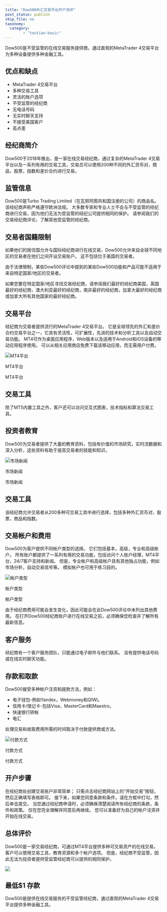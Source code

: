 ```yaml
---
title: "Dow500外汇交易平台开户测评"
post_status: publish
skip_file: no
taxonomy:
  category:
        - "toutiao-basic"
---
```


Dow500是不受监管的在线交易服务提供商，通过直观的MetaTrader 4交易平台为多种设备提供多种金融工具。

## 优点和缺点

- MetaTrader 4交易平台
- 多种交易工具
- 灵活的账户选项
- 不受监管的经纪商
- 无电话号码
- 无实时聊天支持
- 不接受美国客户
- 高点差

## 经纪商简介

Dow500于2018年推出，是一家在线交易经纪商，通过复杂的MetaTrader 4交易平台以及一系列有用的交易工具，交易员可以使用200种不同的外汇货币对，商品，股票，指数和差价合约进行交易。

## 监管信息

Dow500是Turbo Trading Limited（在瓦努阿图共和国注册的公司）的商品名。 该经纪商声称严格遵守欧洲法规。 大多数专家和专业人士不会与不受监管的经纪商进行交易，因为他们无法为受监管的经纪公司提供相同的保护。 请参阅我们的交易经纪商评论，了解其他受监管的经纪商。

## 交易者国籍限制

如果他们的居住国允许与国际经纪商进行在线交易，Dow500允许来自全球不同地区的交易者在他们之间开设交易账户。 这不包括位于美国的交易者。

由于法律限制，某些Dow500评论中提到的某些Dow500功能和产品可能不适用于来自特定国家/地区的交易者。

如果您要在特定国家/地区寻找交易经纪商，请参阅我们最好的经纪商美国，英国最好的经纪商，澳大利亚最好的经纪商，南非最好的经纪商，加拿大最好的经纪商或加拿大所有其他国家的最好经纪商。

## 交易平台

经纪商为交易者提供流行的MetaTrader 4交易平台。 它是全球领先的外汇和差价合约交易平台之一，它具有灵活性，可扩展性，先进的技术和分析工具以及自动交易功能。 MT4可作为桌面应用程序，Web版本以及适用于Android和iOS设备的移动应用程序使用。 可以从相关应用商店免费下载该移动应用，而无需用户付费。

![MT4平台](https://cdn.fendou.la/funstoutiao/2020/11/Dow500-Review-MT4-Platform-1024x441.jpg "MT4平台")

MT4平台

MT4平台

## 交易工具

除了MT5内置工具之外，客户还可以访问交互式图表，技术指标和算法交易工具。

## 投资者教育

Dow500为交易者提供了大量的教育资料，包括有价值的市场研究，实时流数据和深入分析，这些资料有助于提高交易者的技能和知识。

![市场新闻](https://cdn.fendou.la/funstoutiao/2020/11/Dow500-Review-Market-News.png "市场新闻")

市场新闻

市场新闻

## 交易工具

该经纪商允许交易者从200多种可交易工具中进行选择，包括多种外汇货币对，股票，商品和指数。

## 交易帐户和费用

Dow500为客户提供不同帐户类型的选择。 它们包括基本，高级，专业和高级帐户。 所有账户都提供了一系列有用的交易功能，包括访问个人账户经理，MT4平台，24/7客户支持和新闻。 但是，专业帐户和高级帐户具有其他独占功能，例如市场分析，自动交易信号等。 模拟帐户也可用于练习目的。

![帐户类型](https://cdn.fendou.la/funstoutiao/2020/11/Dow500-Review-Account-Types.png "帐户类型")

帐户类型

帐户类型

由于经纪商费用可能会发生变化，因此可能会在此Dow500评论中未列出其他费用。 在打开Dow500经纪商账户进行在线交易之前，必须确保您检查并了解所有最新信息。

## 客户服务

经纪商有一个客户服务团队，只能通过电子邮件与他们联系。 没有提供电话号码或在线实时聊天功能。

## 存款和取款

Dow500接受多种帐户注资和提款方法，例如：

- 电子钱包-例如Yandex，Webmoney和QIWI。
- 信用卡/借记卡-包括Visa，MasterCard和Maestro。
- 快速银行转帐
- 电汇

处理交易和收取费用所需的时间取决于付款提供商或方法。

![付款方式](https://cdn.fendou.la/funstoutiao/2020/11/Dow500-Review-Payment-Methods.png "付款方式")

付款方式

付款方式

## 开户步骤

在经纪商处创建交易账户非常简单； 只需点击经纪商网站上的“开始交易”按钮，然后正确填写表格即可。 接下来，如果您同意条款和条件，请在方框中打勾，然后单击提交。 当您通过经纪商申请时，必须确保清楚阅读所有经纪商的条款，条件和政策。 仅在您完全理解并同意后再继续。 您可以准备好为自己的帐户注资并开始在线交易。

## 总体评价

Dow500是一家交易经纪商，可通过MT4平台提供多种可交易资产的在线交易。 客户可以使用交易工具，教育资源和多个帐户选项。 但是，经纪商不受监管，因此无法为投资者提供受监管经纪商可以提供的相同保护。

![](https://cdn.fendou.la/funstoutiao/2020/11/Dow500-Logo.png)

## 最低$1 存款

Dow500是提供在线交易服务的不受监管经纪商，通过直观的MetaTrader 4交易平台提供多种金融工具。
